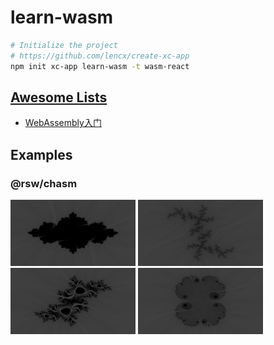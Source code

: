 # learn-wasm

```bash
# Initialize the project
# https://github.com/lencx/create-xc-app
npm init xc-app learn-wasm -t wasm-react
```

## [Awesome Lists](./awesome-lists.md)

* [WebAssembly入门](https://mtc.nofwl.com/tech/post/wasm-start.html)

## Examples

### @rsw/chasm

<img src="./assets/chasm/1.png" width="200" /> <img src="./assets/chasm/2.png" width="200" />\
<img src="./assets/chasm/3.png" width="200" /> <img src="./assets/chasm/4.png" width="200" />
